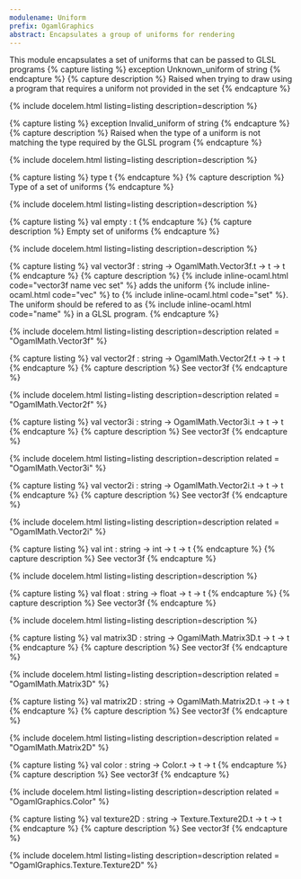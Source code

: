 ```yaml
---
modulename: Uniform 
prefix: OgamlGraphics
abstract: Encapsulates a group of uniforms for rendering
---
```



This module encapsulates a set of uniforms that
 can be passed to GLSL programs
{% capture listing %}
exception Unknown_uniform of string
{% endcapture %}
{% capture description %}
Raised when trying to draw using a program
 that requires a uniform not provided in the set
{% endcapture %}

{% include docelem.html listing=listing description=description   %}

{% capture listing %}
exception Invalid_uniform of string
{% endcapture %}
{% capture description %}
Raised when the type of a uniform is not matching
 the type required by the GLSL program
{% endcapture %}

{% include docelem.html listing=listing description=description   %}

{% capture listing %}
type t
{% endcapture %}
{% capture description %}
Type of a set of uniforms
{% endcapture %}

{% include docelem.html listing=listing description=description   %}

{% capture listing %}
val empty : t
{% endcapture %}
{% capture description %}
Empty set of uniforms
{% endcapture %}

{% include docelem.html listing=listing description=description   %}

{% capture listing %}
val vector3f : string -> OgamlMath.Vector3f.t -> t -> t
{% endcapture %}
{% capture description %}
{% include inline-ocaml.html code="vector3f name vec set" %} adds the uniform {% include inline-ocaml.html code="vec" %} to {% include inline-ocaml.html code="set" %}.
 The uniform should be refered to as {% include inline-ocaml.html code="name" %} in a GLSL program.
{% endcapture %}

{% include docelem.html listing=listing description=description  related = "OgamlMath.Vector3f" %}

{% capture listing %}
val vector2f : string -> OgamlMath.Vector2f.t -> t -> t
{% endcapture %}
{% capture description %}
See vector3f
{% endcapture %}

{% include docelem.html listing=listing description=description  related = "OgamlMath.Vector2f" %}

{% capture listing %}
val vector3i : string -> OgamlMath.Vector3i.t -> t -> t
{% endcapture %}
{% capture description %}
See vector3f
{% endcapture %}

{% include docelem.html listing=listing description=description  related = "OgamlMath.Vector3i" %}

{% capture listing %}
val vector2i : string -> OgamlMath.Vector2i.t -> t -> t
{% endcapture %}
{% capture description %}
See vector3f
{% endcapture %}

{% include docelem.html listing=listing description=description  related = "OgamlMath.Vector2i" %}

{% capture listing %}
val int : string -> int -> t -> t
{% endcapture %}
{% capture description %}
See vector3f
{% endcapture %}

{% include docelem.html listing=listing description=description   %}

{% capture listing %}
val float : string -> float -> t -> t
{% endcapture %}
{% capture description %}
See vector3f
{% endcapture %}

{% include docelem.html listing=listing description=description   %}

{% capture listing %}
val matrix3D : string -> OgamlMath.Matrix3D.t -> t -> t
{% endcapture %}
{% capture description %}
See vector3f
{% endcapture %}

{% include docelem.html listing=listing description=description  related = "OgamlMath.Matrix3D" %}

{% capture listing %}
val matrix2D : string -> OgamlMath.Matrix2D.t -> t -> t
{% endcapture %}
{% capture description %}
See vector3f
{% endcapture %}

{% include docelem.html listing=listing description=description  related = "OgamlMath.Matrix2D" %}

{% capture listing %}
val color : string -> Color.t -> t -> t
{% endcapture %}
{% capture description %}
See vector3f
{% endcapture %}

{% include docelem.html listing=listing description=description  related = "OgamlGraphics.Color" %}

{% capture listing %}
val texture2D : string -> Texture.Texture2D.t -> t -> t
{% endcapture %}
{% capture description %}
See vector3f
{% endcapture %}

{% include docelem.html listing=listing description=description  related = "OgamlGraphics.Texture.Texture2D" %}

